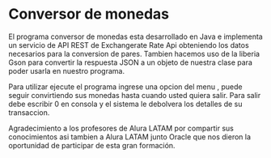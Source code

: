 <h1>Conversor de monedas</h1>

El programa conversor de monedas esta desarrollado en Java e implementa un servicio de API REST de Exchangerate Rate Api obteniendo los datos necesarios para la conversion de pares.
Tambien hacemos uso de la liberia Gson para convertir la respuesta JSON a un objeto de nuestra clase para poder usarla en nuestro programa.


Para utilizar ejecute el programa ingrese una opcion del menu , puede seguir convirtiendo sus monedas hasta cuando usted quiera salir. Para salir debe escribir 0 en consola y el sistema le debolvera los detalles de su transaccion.

Agradecimiento a los profesores de Alura LATAM por compartir sus conocimientos asi tambien a Alura LATAM junto Oracle que nos dieron la oportunidad de participar de esta gran formación.
